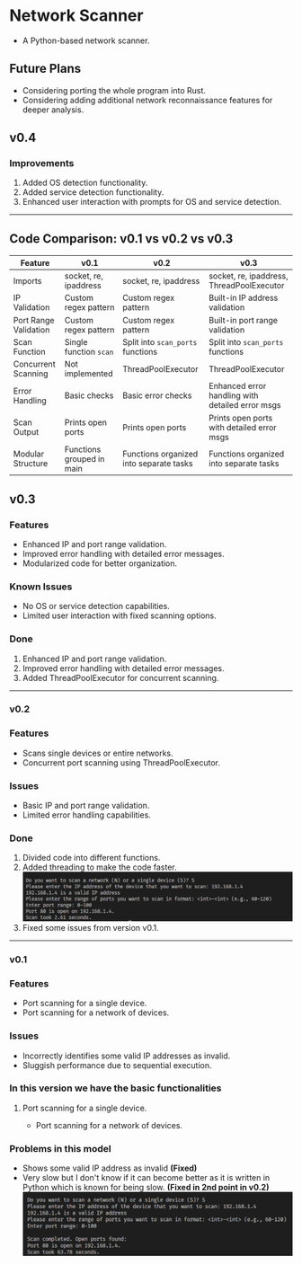 # Network Scanner

- A Python-based network scanner.

## Future Plans

- Considering porting the whole program into Rust.
- Considering adding additional network reconnaissance features for deeper analysis.

## v0.4

### **Improvements**

1. Added OS detection functionality.
2. Added service detection functionality.
3. Enhanced user interaction with prompts for OS and service detection.

---

## Code Comparison: v0.1 vs v0.2 vs v0.3

| Feature              | v0.1                                            | v0.2                                            | v0.3                                            |
|----------------------|-------------------------------------------------|-------------------------------------------------|-------------------------------------------------|
| Imports              | socket, re, ipaddress                          | socket, re, ipaddress                          | socket, re, ipaddress, ThreadPoolExecutor      |
| IP Validation        | Custom regex pattern                           | Custom regex pattern                           | Built-in IP address validation                  |
| Port Range Validation| Custom regex pattern                           | Custom regex pattern                           | Built-in port range validation                  |
| Scan Function        | Single function `scan`                         | Split into `scan_ports` functions              | Split into `scan_ports` functions              |
| Concurrent Scanning  | Not implemented                                | ThreadPoolExecutor                             | ThreadPoolExecutor                             |
| Error Handling       | Basic checks                                   | Basic error checks                             | Enhanced error handling with detailed error msgs|
| Scan Output          | Prints open ports                              | Prints open ports                              | Prints open ports with detailed error msgs      |
| Modular Structure    | Functions grouped in main                      | Functions organized into separate tasks        | Functions organized into separate tasks         |

## v0.3

### Features

- Enhanced IP and port range validation.
- Improved error handling with detailed error messages.
- Modularized code for better organization.

### Known Issues

- No OS or service detection capabilities.
- Limited user interaction with fixed scanning options.

### **Done**

1. Enhanced IP and port range validation.
2. Improved error handling with detailed error messages.
3. Added ThreadPoolExecutor for concurrent scanning.

---

### v0.2

### Features

- Scans single devices or entire networks.
- Concurrent port scanning using ThreadPoolExecutor.

### Issues

- Basic IP and port range validation.
- Limited error handling capabilities.

### **Done**

1. Divided code into different functions.
2. Added threading to make the code faster.
    ![Speed Improvement](https://github.com/anshjain722/NetworkScanner/blob/main/Photos/version2_speed.png)
3. Fixed some issues from version v0.1.

---

### v0.1

### Features

- Port scanning for a single device.
- Port scanning for a network of devices.

### Issues

- Incorrectly identifies some valid IP addresses as invalid.
- Sluggish performance due to sequential execution.

### In this version we have the basic functionalities

1. Port scanning for a single device.

    - Port scanning for a network of devices.

### Problems in this model

- Shows some valid IP address as invalid **(Fixed)**
- Very slow but I don't know if it can become better as it is written in Python which is known for being slow. **(Fixed in 2nd point in v0.2)**
  ![Speed Issue](https://github.com/anshjain722/NetworkScanner/blob/main/Photos/version1_speed.png)
